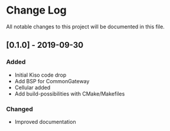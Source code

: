 # Change Log
All notable changes to this project will be documented in this file.

## [0.1.0] - 2019-09-30
### Added
* Initial Kiso code drop
* Add BSP for CommonGateway
* Cellular added
* Add build-possibilities with CMake/Makefiles

### Changed
* Improved documentation




